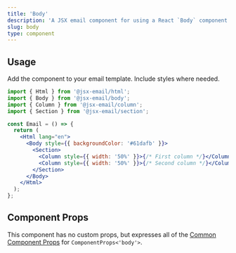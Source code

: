 ```yaml
---
title: 'Body'
description: 'A JSX email component for using a React `Body` component to wrap email content'
slug: body
type: component
---
```


<!--@include: @/include/header.md-->

<!--@include: @/include/install.md-->

## Usage

Add the component to your email template. Include styles where needed.

```jsx
import { Html } from '@jsx-email/html';
import { Body } from '@jsx-email/body';
import { Column } from '@jsx-email/column';
import { Section } from '@jsx-email/section';

const Email = () => {
  return (
    <Html lang="en">
      <Body style={{ backgroundColor: '#61dafb' }}>
        <Section>
          <Column style={{ width: '50%' }}>{/* First column */}</Column>
          <Column style={{ width: '50%' }}>{/* Second column */}</Column>
        </Section>
      </Body>
    </Html>
  );
};
```

## Component Props

This component has no custom props, but expresses all of the [Common Component Props](https://react.dev/reference/react-dom/components/common) for `ComponentProps<'body'>`.

